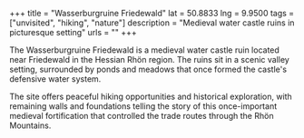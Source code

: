 +++
title = "Wasserburgruine Friedewald"
lat = 50.8833
lng = 9.9500
tags = ["unvisited", "hiking", "nature"]
description = "Medieval water castle ruins in picturesque setting"
urls = ""
+++

The Wasserburgruine Friedewald is a medieval water castle ruin located near Friedewald in the Hessian Rhön region. The ruins sit in a scenic valley setting, surrounded by ponds and meadows that once formed the castle's defensive water system.

The site offers peaceful hiking opportunities and historical exploration, with remaining walls and foundations telling the story of this once-important medieval fortification that controlled the trade routes through the Rhön Mountains.